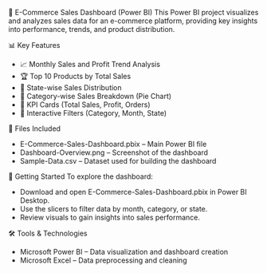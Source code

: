 🛒 E-Commerce Sales Dashboard (Power BI)
This Power BI project visualizes and analyzes sales data for an e-commerce platform, providing key insights into performance, trends, and product distribution.

📊 Key Features
- 📈 Monthly Sales and Profit Trend Analysis
- 🏆 Top 10 Products by Total Sales
- 📍 State-wise Sales Distribution
- 🧩 Category-wise Sales Breakdown (Pie Chart)
- 🧮 KPI Cards (Total Sales, Profit, Orders)
- 🔎 Interactive Filters (Category, Month, State)

📁 Files Included
- E-Commerce-Sales-Dashboard.pbix – Main Power BI file
- Dashboard-Overview.png – Screenshot of the dashboard
- Sample-Data.csv – Dataset used for building the dashboard

🚀 Getting Started
To explore the dashboard:
- Download and open E-Commerce-Sales-Dashboard.pbix in Power BI Desktop.
- Use the slicers to filter data by month, category, or state.
- Review visuals to gain insights into sales performance.

🛠 Tools & Technologies
- Microsoft Power BI – Data visualization and dashboard creation
- Microsoft Excel – Data preprocessing and cleaning
